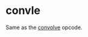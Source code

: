 <!--
id:convle
category:Signal Modifiers:Convolution and Morphing
-->
# convle
Same as the [convolve](../../opcodes/convolve) opcode.
